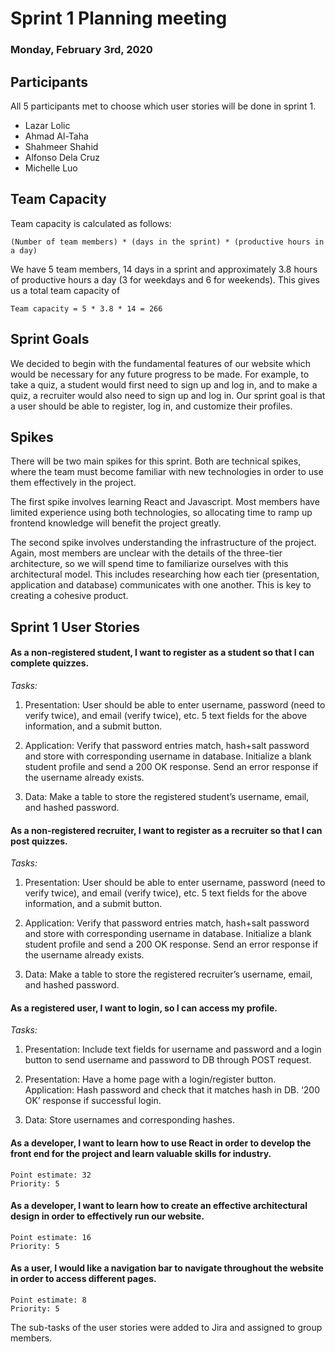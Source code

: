 # Sprint 1 Planning meeting

### Monday, February 3rd, 2020

## Participants

All 5 participants met to choose which user stories will be done in sprint 1. 

- Lazar Lolic
- Ahmad Al-Taha
- Shahmeer Shahid
- Alfonso Dela Cruz
- Michelle Luo

## Team Capacity

Team capacity is calculated as follows: 

    (Number of team members) * (days in the sprint) * (productive hours in a day)

We have 5 team members, 14 days in a sprint and approximately 3.8 hours of productive hours a day (3 for weekdays and 6 for weekends).
This gives us a total team capacity of 
    
    Team capacity = 5 * 3.8 * 14 = 266

## Sprint Goals

We decided to begin with the fundamental features of our website which would be necessary for any future progress to be made. For example, to take a quiz, a student would first need to sign up and log in, and to make a quiz, a recruiter would also need to sign up and log in. Our sprint goal is that a user should be able to register, log in, and customize their profiles.

## Spikes

There will be two main spikes for this sprint. Both are technical spikes, where the team must become familiar with new technologies in order to use them effectively in the project. 

The first spike involves learning React and Javascript. Most members have limited experience using both technologies, so allocating time to ramp up frontend knowledge will benefit the project greatly.

The second spike involves understanding the infrastructure of the project. Again, most members are unclear with the details of the three-tier architecture, so we will spend time to familiarize ourselves with this architectural model. This includes researching how each tier (presentation, application and database) communicates with one another. This is key to creating a cohesive product.

## Sprint 1 User Stories

#### As a non-registered student, I want to register as a student so that I can complete quizzes.

_Tasks:_

1. Presentation: User should be able to enter username, password (need to verify twice), and email (verify twice), etc. 5 text fields for the above information, and a submit button.

2. Application: Verify that password entries match, hash+salt password and store with corresponding username in database. Initialize a blank student profile and send a 200 OK response. Send an error response if the username already exists.
   
3. Data: Make a table to store the registered student’s username, email, and hashed password.

#### As a non-registered recruiter, I want to register as a recruiter so that I can post quizzes.

_Tasks:_

1. Presentation: User should be able to enter username, password (need to verify twice), and email (verify twice), etc. 5 text fields for the above information, and a submit button.

2. Application: Verify that password entries match, hash+salt password and store with corresponding username in database. Initialize a blank student profile and send a 200 OK response. Send an error response if the username already exists.

3. Data: Make a table to store the registered recruiter’s username, email, and hashed password.

#### As a registered user, I want to login, so I can access my profile.

_Tasks:_

1. Presentation: Include text fields for username and password and a login button to send username and password to DB through POST request.

2. Presentation: Have a home page with a login/register button.
Application: Hash password and check that it matches hash in DB. ‘200 OK’ response if successful login.

3. Data: Store usernames and corresponding hashes.

#### As a developer, I want to learn how to use React in order to develop the front end for the project and learn valuable skills for industry. 

    Point estimate: 32
    Priority: 5

#### As a developer, I want to learn how to create an effective architectural design in order to effectively run our website.
	
    Point estimate: 16
	Priority: 5

#### As a user, I would like a navigation bar to navigate throughout the website in order to access different pages.
	
    Point estimate: 8
	Priority: 5


The sub-tasks of the user stories were added to Jira and assigned to group members.
